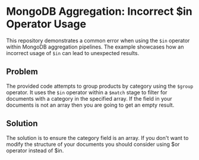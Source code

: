 # MongoDB Aggregation: Incorrect $in Operator Usage

This repository demonstrates a common error when using the `$in` operator within MongoDB aggregation pipelines. The example showcases how an incorrect usage of `$in` can lead to unexpected results.

## Problem

The provided code attempts to group products by category using the `$group` operator. It uses the `$in` operator within a `$match` stage to filter for documents with a category in the specified array. If the field in your documents is not an array then you are going to get an empty result. 

## Solution

The solution is to ensure the category field is an array. If you don't want to modify the structure of your documents you should consider using $or operator instead of $in.